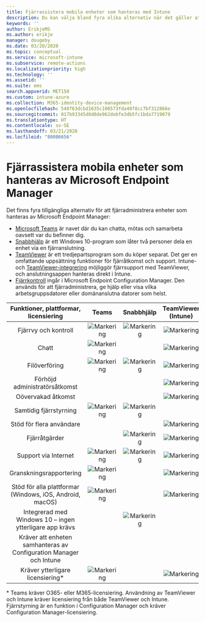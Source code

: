 ```yaml
---
title: Fjärrassistera mobila enheter som hanteras med Intune
description: Du kan välja bland fyra olika alternativ när det gäller att fjärrassistera användarna med sina mobila enheter.
keywords: ''
author: ErikjeMS
ms.author: erikje
manager: dougeby
ms.date: 03/20/2020
ms.topic: conceptual
ms.service: microsoft-intune
ms.subservice: remote-actions
ms.localizationpriority: high
ms.technology: ''
ms.assetid: ''
ms.suite: ems
search.appverid: MET150
ms.custom: intune-azure
ms.collection: M365-identity-device-management
ms.openlocfilehash: 548f63dcbd1635c106573fda40f8cc7bf312866e
ms.sourcegitcommit: 017b93345d8d8de962debfe3db5fc1bda7719079
ms.translationtype: HT
ms.contentlocale: sv-SE
ms.lasthandoff: 03/21/2020
ms.locfileid: "80086656"
---
```

# <a name="remotely-assist-mobile-devices-managed-by-microsoft-endpoint-manager"></a>Fjärrassistera mobila enheter som hanteras av Microsoft Endpoint Manager

Det finns fyra tillgängliga alternativ för att fjärradministrera enheter som hanteras av Microsoft Endpoint Manager:

- [Microsoft Teams](https://products.office.com/microsoft-teams/) är navet där du kan chatta, mötas och samarbeta oavsett var du befinner dig.
- [Snabbhjälp](https://support.microsoft.com/help/4027243/windows-10-solve-pc-problems-with-quick-assist) är ett Windows 10-program som låter två personer dela en enhet via en fjärranslutning.
- [TeamViewer](https://www.teamviewer.com/) är ett tredjepartsprogram som du köper separat. Det ger en omfattande uppsättning funktioner för fjärråtkomst och support. Intune-och [TeamViewer-integrering](teamviewer-support.md) möjliggör fjärrsupport med TeamViewer, och anslutningsappen hanteras direkt i Intune.
- [Fjärrkontroll](https://docs.microsoft.com/configmgr/core/clients/manage/remote-control/introduction-to-remote-control) ingår i Microsoft Endpoint Configuration Manager. Den används för att fjärradministrera, ge hjälp eller visa vilka arbetsgruppsdatorer eller domänanslutna datorer som helst.

| Funktioner, plattformar, licensiering | **Teams** | Snabbhjälp | TeamViewer (Intune) | Fjärrstyrning (ConfigMgr) |
|:---:|:---:|:---:|:---:|:---:|
| Fjärrvy och kontroll |![Markering](../enrollment/media/enrollment-method-capab/checkmark.png)|![Markering](../enrollment/media/enrollment-method-capab/checkmark.png)|![Markering](../enrollment/media/enrollment-method-capab/checkmark.png)|![Markering](../enrollment/media/enrollment-method-capab/checkmark.png)|
| Chatt |![Markering](../enrollment/media/enrollment-method-capab/checkmark.png)||![Markering](../enrollment/media/enrollment-method-capab/checkmark.png)||
| Filöverföring |![Markering](../enrollment/media/enrollment-method-capab/checkmark.png)|![Markering](../enrollment/media/enrollment-method-capab/checkmark.png)|![Markering](../enrollment/media/enrollment-method-capab/checkmark.png)|![Markering](../enrollment/media/enrollment-method-capab/checkmark.png)|
| Förhöjd administratörsåtkomst |||![Markering](../enrollment/media/enrollment-method-capab/checkmark.png)|![Markering](../enrollment/media/enrollment-method-capab/checkmark.png)|
| Oövervakad åtkomst |||![Markering](../enrollment/media/enrollment-method-capab/checkmark.png)|![Markering](../enrollment/media/enrollment-method-capab/checkmark.png)|
| Samtidig fjärrstyrning |![Markering](../enrollment/media/enrollment-method-capab/checkmark.png)|![Markering](../enrollment/media/enrollment-method-capab/checkmark.png)|||
| Stöd för flera användare |||![Markering](../enrollment/media/enrollment-method-capab/checkmark.png)|![Markering](../enrollment/media/enrollment-method-capab/checkmark.png)|
| Fjärråtgärder ||![Markering](../enrollment/media/enrollment-method-capab/checkmark.png)|![Markering](../enrollment/media/enrollment-method-capab/checkmark.png)|![Markering](../enrollment/media/enrollment-method-capab/checkmark.png)|
| Support via Internet |![Markering](../enrollment/media/enrollment-method-capab/checkmark.png)|![Markering](../enrollment/media/enrollment-method-capab/checkmark.png)|![Markering](../enrollment/media/enrollment-method-capab/checkmark.png)||
| Granskningsrapportering |![Markering](../enrollment/media/enrollment-method-capab/checkmark.png)||![Markering](../enrollment/media/enrollment-method-capab/checkmark.png)|![Markering](../enrollment/media/enrollment-method-capab/checkmark.png)|
| Stöd för alla plattformar (Windows, iOS, Android, macOS) |![Markering](../enrollment/media/enrollment-method-capab/checkmark.png)||![Markering](../enrollment/media/enrollment-method-capab/checkmark.png)||
| Integrerad med Windows 10 – ingen ytterligare app krävs ||![Markering](../enrollment/media/enrollment-method-capab/checkmark.png)|||
| Kräver att enheten samhanteras av Configuration Manager och Intune ||||![Markering](../enrollment/media/enrollment-method-capab/checkmark.png)|
| Kräver ytterligare licensiering\* |![Markering](../enrollment/media/enrollment-method-capab/checkmark.png)||![Markering](../enrollment/media/enrollment-method-capab/checkmark.png)|![Markering](../enrollment/media/enrollment-method-capab/checkmark.png)|

\* Teams kräver O365- eller M365-licensiering. Användning av TeamViewer och Intune kräver licensiering från både TeamViewer och Intune. Fjärrstyrning är en funktion i Configuration Manager och kräver Configuration Manager-licensiering.
